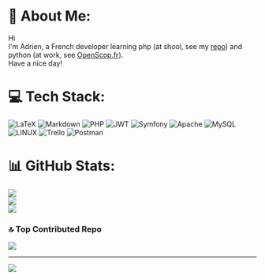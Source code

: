 # 💫 About Me:
Hi<br>I'm Adrien, a French developer learning php (at shool, see my [repo](https://github.com/AdrienLutz?tab=repositories)) and python (at work, see [OpenScop.fr](https://www.openscop.fr/)).<br>Have a nice day!


# 💻 Tech Stack:
![LaTeX](https://img.shields.io/badge/latex-%23008080.svg?style=for-the-badge&logo=latex&logoColor=white) ![Markdown](https://img.shields.io/badge/markdown-%23000000.svg?style=for-the-badge&logo=markdown&logoColor=white) ![PHP](https://img.shields.io/badge/php-%23777BB4.svg?style=for-the-badge&logo=php&logoColor=white)  ![JWT](https://img.shields.io/badge/JWT-black?style=for-the-badge&logo=JSON%20web%20tokens) ![Symfony](https://img.shields.io/badge/symfony-%23000000.svg?style=for-the-badge&logo=symfony&logoColor=white) ![Apache](https://img.shields.io/badge/apache-%23D42029.svg?style=for-the-badge&logo=apache&logoColor=white) ![MySQL](https://img.shields.io/badge/mysql-%2300f.svg?style=for-the-badge&logo=mysql&logoColor=white) ![LINUX](https://img.shields.io/badge/Linux-FCC624?style=for-the-badge&logo=linux&logoColor=black) ![Trello](https://img.shields.io/badge/Trello-%23026AA7.svg?style=for-the-badge&logo=Trello&logoColor=white) ![Postman](https://img.shields.io/badge/Postman-FF6C37?style=for-the-badge&logo=postman&logoColor=white) 
# 📊 GitHub Stats:
![](https://github-readme-stats.vercel.app/api?username=AdrienLutz&theme=dark&hide_border=false&include_all_commits=false&count_private=true)<br/>
![](https://github-readme-streak-stats.herokuapp.com/?user=AdrienLutz&theme=dark&hide_border=false)<br/>
![](https://github-readme-stats.vercel.app/api/top-langs/?username=AdrienLutz&theme=dark&hide_border=false&include_all_commits=false&count_private=true&layout=compact)

### 🔝 Top Contributed Repo
![](https://github-contributor-stats.vercel.app/api?username=AdrienLutz&limit=5&theme=nord&combine_all_yearly_contributions=true)

---
[![](https://visitcount.itsvg.in/api?id=AdrienLutz&icon=0&color=1)](https://visitcount.itsvg.in)

<!-- Proudly created with GPRM ( https://gprm.itsvg.in ) -->
